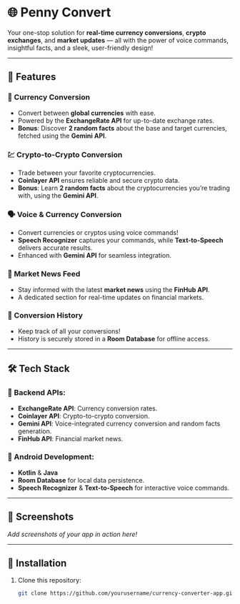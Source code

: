 # 🌐 Penny Convert

Your one-stop solution for **real-time currency conversions**, **crypto exchanges**, and **market updates** — all with the power of voice commands, insightful facts, and a sleek, user-friendly design!

---

## 🚀 Features

### 💱 Currency Conversion
- Convert between **global currencies** with ease.
- Powered by the **ExchangeRate API** for up-to-date exchange rates.
- **Bonus**: Discover **2 random facts** about the base and target currencies, fetched using the **Gemini API**.

### 💹 Crypto-to-Crypto Conversion
- Trade between your favorite cryptocurrencies.
- **Coinlayer API** ensures reliable and secure crypto data.
- **Bonus**: Learn **2 random facts** about the cryptocurrencies you’re trading with, using the **Gemini API**.

### 🗣️ Voice & Currency Conversion
- Convert currencies or cryptos using voice commands!
- **Speech Recognizer** captures your commands, while **Text-to-Speech** delivers accurate results.
- Enhanced with **Gemini API** for seamless integration.

### 📰 Market News Feed
- Stay informed with the latest **market news** using the **FinHub API**.
- A dedicated section for real-time updates on financial markets.

### 📜 Conversion History
- Keep track of all your conversions!
- History is securely stored in a **Room Database** for offline access.

---

## 🛠️ Tech Stack

### 🔧 Backend APIs:
- **ExchangeRate API**: Currency conversion rates.
- **Coinlayer API**: Crypto-to-crypto conversion.
- **Gemini API**: Voice-integrated currency conversion and random facts generation.
- **FinHub API**: Financial market news.

### 📱 Android Development:
- **Kotlin** & **Java**
- **Room Database** for local data persistence.
- **Speech Recognizer** & **Text-to-Speech** for interactive voice commands.

---

## 📸 Screenshots
_Add screenshots of your app in action here!_

---

## 📂 Installation

1. Clone this repository:
   ```bash
   git clone https://github.com/yourusername/currency-converter-app.git
